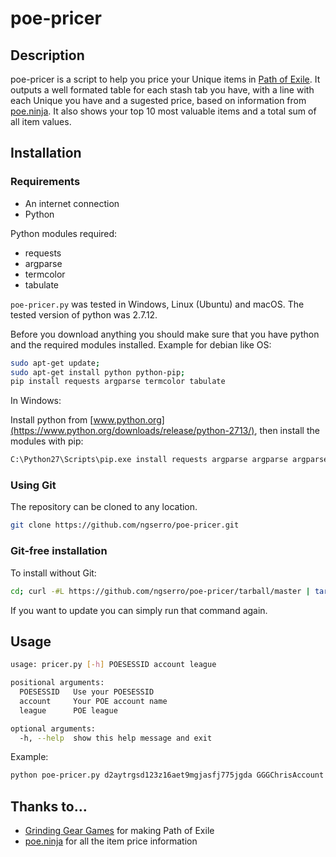 # poe-pricer

## Description

poe-pricer is a script to help you price your Unique items in [Path of Exile](https://www.pathofexile.com/). It outputs a well formated table for each stash tab you have, with a line with each Unique you have and a sugested price, based on information from [poe.ninja](http://poe.ninja/). It also shows your top 10 most valuable items and a total sum of all item values.

## Installation

### Requirements

* An internet connection
* Python

Python modules required:

* requests
* argparse
* termcolor
* tabulate

`poe-pricer.py` was tested in Windows, Linux (Ubuntu) and macOS. The tested version of python was 2.7.12.

Before you download anything you should make sure that you have python and the required modules installed.
Example for debian like OS:

```bash
sudo apt-get update;
sudo apt-get install python python-pip;
pip install requests argparse termcolor tabulate
```
In Windows:

Install python from [www.python.org](https://www.python.org/downloads/release/python-2713/), then install the modules with pip:

```cmd
C:\Python27\Scripts\pip.exe install requests argparse argparse argparse
```

### Using Git

The repository can be cloned to any location.

```bash
git clone https://github.com/ngserro/poe-pricer.git
```

### Git-free installation

To install without Git:

```bash
cd; curl -#L https://github.com/ngserro/poe-pricer/tarball/master | tar -xzv 
```

If you want to update you can simply run that command again.

## Usage

```bash
usage: pricer.py [-h] POESESSID account league

positional arguments:
  POESESSID   Use your POESESSID
  account     Your POE account name
  league      POE league

optional arguments:
  -h, --help  show this help message and exit
```

Example:

```bash
python poe-pricer.py d2aytrgsd123z16aet9mgjasfj775jgda GGGChrisAccount Standard
```

## Thanks to…

* [Grinding Gear Games](https://www.pathofexile.com/) for making Path of Exile
* [poe.ninja](http://poe.ninja/) for all the item price information